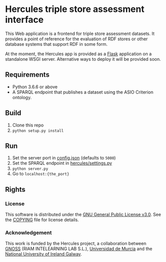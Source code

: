 # Hercules triple store assessment interface

This Web application is a frontend for triple store assessment datasets. It provides a point of reference for the evaluation of RDF stores or other database systems that support RDF in some form.

At the moment, the Hercules app is provided as a [Flask](https://flask.palletsprojects.com) application on a standalone WSGI server. Alternative ways to deploy it will be provided soon.

## Requirements

* Python 3.6.6 or above
* A SPARQL endpoint that publishes a dataset using the ASIO Criterion ontology.

## Build

1. Clone this repo
2. `python setup.py install`

## Run

1. Set the server port in [config.json](config.json) (defaults to `5000`)
2. Set the SPARQL endpoint in [hercules/settings.py](hercules/settings.py)
3. `python server.py`
4. Go to `localhost:{the_port}`

## Rights

### License

This software is distributed under the [GNU General Public License v3.0](https://www.gnu.org/licenses/gpl-3.0.en.html). See the [COPYING](COPYING) file for license details.

### Acknowledgement

This work is funded by the Hercules project, a collaboration between [GNOSS](https://www.gnoss.com) (RIAM INTELEARNING LAB S.L.), [Universidad de Murcia](https://www.um.es) and the [National University of Ireland Galway](https://nuigalway.ie).
